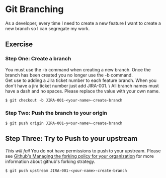 # Git Branching

As a developer, every time I need to create a new feature I want to create a new branch so I can segregate my work.

## Exercise 

### Step One: Create a branch 
You must use the -b command when creating a new branch. Once the branch has been created you no longer use the -b command. \
Get use to adding a Jira ticket number to each feature branch. When you don't have a jira ticket number just add JIRA-001. \ 
All branch names must have a dash and no spaces. Please replace the <your-name> value with your own name.
 
```
$ git checkout -b JIRA-001-<your-name>-create-branch
```

### Step Two: Push the branch to your origin 
```
$ git push origin JIRA-001-y<our-name>-create-branch
```

## Step Three: Try to Push to your upstream 
*This will fail* You do not have permissions to push to your upstream. Please see [Github's Managing the forking policy for your organization](https://help.github.com/en/github/setting-up-and-managing-organizations-and-teams/managing-the-forking-policy-for-your-organization) for more information about github's forking strategy.
```
$ git push upstream JIRA-001-<your-name>-create-branch
```